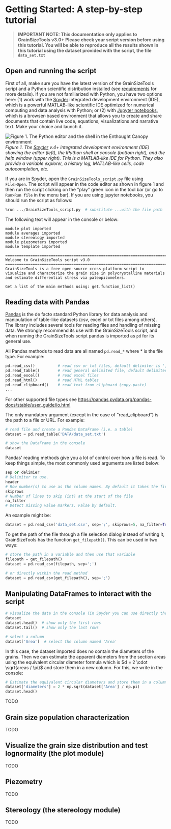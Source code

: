 Getting Started: A step-by-step tutorial
=============

> **IMPORTANT NOTE: This documentation only applies to GrainSizeTools v3.0+ Please check your script version before using this tutorial. You will be able to reproduce all the results shown in this tutorial using the dataset provided with the script, the file ``data_set.txt``**

## Open and running the script

First of all, make sure you have the latest version of the GrainSizeTools script and a Python scientific distribution installed (see [requirements](https://github.com/marcoalopez/GrainSizeTools/blob/master/DOCS/Requirements.md) for more details). If you are not familiarized with Python, you have two options here: (1) work with the [Spyder](https://www.spyder-ide.org/) integrated development environment (IDE), which is a powerful MATLAB-like scientific IDE optimized for numerical computing and data analysis with Python; or (2) with [Jupyter notebooks](https://jupyter.org/), which is a browser-based environment that allows you to create and share documents that contain live code, equations, visualizations and narrative text. Make your choice and launch it.

![Figure 1. The Python editor and the shell in the Enthought Canopy environment](https://raw.githubusercontent.com/marcoalopez/GrainSizeTools/master/FIGURES/IDEs.png)  *Figure 1. The [Spyder](https://www.spyder-ide.org/) v.4+ integrated development environment (IDE) showing the editor (left), the IPython shell or console (bottom right), and the help window (upper right). This is a MATLAB-like IDE for Python. They also provide a variable explorer, a history log, MATLAB-like cells, code autocompletion, etc.*

If you are in Spyder, open the ``GrainSizeTools_script.py`` file using ```File>Open```. The script will appear in the code editor as shown in figure 1 and then run the script clicking on the "play" green icon in the tool bar (or go to ```Run>Run file``` in the menu bar). If you are using jupyter notebooks, you should run the script as follows:

```python
%run .../GrainSizeTools_script.py  # substitute ...with the file path
```

The following text will appear in the console or below:

```
module plot imported
module averages imported
module stereology imported
module piezometers imported
module template imported

===================================================================================
Welcome to GrainSizeTools script v3.0
===================================================================================
GrainSizeTools is a free open-source cross-platform script to visualize and characterize the grain size in polycrystalline materials and estimate differential stress via paleopizometers.

Get a list of the main methods using: get.function_list()
```



## Reading data with Pandas

[Pandas](https://pandas.pydata.org/about/index.html) is the de facto standard Python library for data analysis and manipulation of table-like datasets (csv, excel or txt files among others). The library includes several tools for reading files and handling of missing data. We strongly recommend its use with the GrainSizeTools script, and when running the GrainSizeTools script pandas is imported as ```pd``` for its general use.

All Pandas methods to read data are all named ```pd.read_*``` where * is the file type. For example:

```python
pd.read_csv()          # read csv or txt files, default delimiter is ','
pd.read_table()        # read general delimited file, default delimiter is '\t' (TAB)
pd.read_excel()        # read excel files
pd.read_html()         # read HTML tables
pd.read_clipboard()    # read text from clipboard (copy-paste)
...
```

For other supported file types see https://pandas.pydata.org/pandas-docs/stable/user_guide/io.html

The only mandatory argument (except in the case of "read_clipboard") is the path to a file or URL.
For example:


```python
# read file and create a Pandas DataFrame (i.e. a table)
dataset = pd.read_table('DATA/data_set.txt')

# show the DataFrame in the console
dataset
```

Pandas' reading methods give you a lot of control over how a file is read. To keep things simple, the most commonly used arguments are listed below:

```python
sep or delimier
# Delimiter to use.
header
# Row number(s) to use as the column names. By default it takes the first row as the column names (header=0). If there is no columns names in the file you must set header=None
skiprows
# Number of lines to skip (int) at the start of the file
na_filter
# Detect missing value markers. False by default.
```

An example might be:

```python
dataset = pd.read_csv('data_set.csv', sep=';', skiprows=5, na_filter=True)
```

To get the path of the file through a file selection dialog instead of writing it, GrainSizeTools has the function ```get_filepath()```. This can be used in two ways:

```python
# store the path in a variable and then use that variable
filepath = get_filepath()
dataset = pd.read_csv(filepath, sep=';')

# or directly within the read method
dataset = pd.read_csv(get_filepath(), sep=';')
```



## Manipulating DataFrames to interact with the script

```python
# visualize the data in the console (in Spyder you can use directly the variable explorer)
dataset
dataset.head()  # show only the first rows
dataset.tail()  # show only the last rows

# select a column
dataset['Area']  # select the column named 'Area'
```

In this case, the dataset imported does no contain the diameters of the grains. Then we can estimate the apparent diameters from the section areas using the equivalent circular diameter formula which is $d = 2 \cdot \sqrt{areas / \pi}$ and store them in a new column. For this, we write in the console:


```python
# Estimate the equivalent circular diameters and store them in a column named 'diameters'
dataset['diameters'] = 2 * np.sqrt(dataset['Area'] / np.pi)
dataset.head()
```

TODO

## Grain size population characterization

TODO

## Visualize the grain size distribution and test lognormality (the plot module)

TODO

## Piezometry

TODO



## Stereology (the stereology module)

TODO